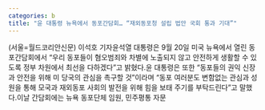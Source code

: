 ```yaml
---
categories: b
title: "윤 대통령 뉴욕에서 동포간담회… “재외동포청 설립 법안 국회 통과 기대”"
---
```

(서울=월드코리안신문) 이석호 기자윤석열 대통령은 9월 20일 미국 뉴욕에서 열린 동포간담회에서 &ldquo;우리 동포들이 혐오범죄와 차별에 노출되지 않고 안전하게 생활할 수 있도록 정부 차원에서 최선을 다하겠다&rdquo;고 밝혔다.윤 대통령은 또한 &ldquo;동포들의 권익 신장과 안전을 위해 미 당국의 관심을 촉구할 것&rdquo;이라며 &ldquo;동포 여러분도 변함없는 관심과 성원을 통해 모국과 재외동포 사회의 발전을 위해 힘을 보태 주기를 부탁드린다&rdquo;고 말했다.이날 간담회에는 뉴욕 동포단체 임원, 민주평통 자문